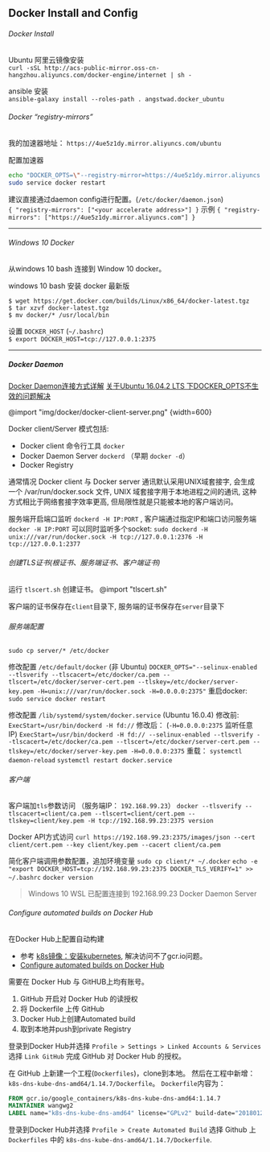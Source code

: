 ## Docker Install and Config

###### Docker Install
Ubuntu 阿里云镜像安装  
`curl -sSL http://acs-public-mirror.oss-cn-hangzhou.aliyuncs.com/docker-engine/internet | sh -`

ansible 安装  
`ansible-galaxy install --roles-path . angstwad.docker_ubuntu`

###### Docker “registry-mirrors”
我的加速器地址： `https://4ue5z1dy.mirror.aliyuncs.com/ubuntu`  

配置加速器
```bash
echo "DOCKER_OPTS=\"--registry-mirror=https://4ue5z1dy.mirror.aliyuncs.com\"" | sudo tee -a /etc/default/docker
sudo service docker restart
```

建议直接通过daemon config进行配置。(`/etc/docker/daemon.json`)  
`{ "registry-mirrors": ["<your accelerate address>"] }`
示例
`{ "registry-mirrors": ["https://4ue5z1dy.mirror.aliyuncs.com"] }`

---
###### Windows 10 Docker
从windows 10 bash 连接到 Window 10 docker。

windows 10 bash 安装 docker 最新版
```
$ wget https://get.docker.com/builds/Linux/x86_64/docker-latest.tgz
$ tar xzvf docker-latest.tgz
$ mv docker/* /usr/local/bin
```

设置 `DOCKER_HOST` (`~/.bashrc`)  
`$ export DOCKER_HOST=tcp://127.0.0.1:2375`


---
##### Docker Daemon
[Docker Daemon连接方式详解](https://www.jianshu.com/p/7ba1a93e6de4) 
[关于Ubuntu 16.04.2 LTS 下DOCKER_OPTS不生效的问题解决](http://blog.csdn.net/l6807718/article/details/51325431)

@import "img/docker/docker-client-server.png" {width=600}

Docker client/Server 模式包括:
* Docker client 命令行工具 `docker`
* Docker Daemon Server `dockerd` （早期 `docker -d`）
* Docker Registry

通常情况 Docker client 与 Docker server 通讯默认采用UNIX域套接字, 会生成一个 /var/run/docker.sock 文件, UNIX 域套接字用于本地进程之间的通讯, 这种方式相比于网络套接字效率更高, 但局限性就是只能被本地的客户端访问。

服务端开启端口监听 `dockerd -H IP:PORT` , 客户端通过指定IP和端口访问服务端 `docker -H IP:PORT`
可以同时监听多个socket: 
`sudo dockerd -H unix:///var/run/docker.sock -H tcp://127.0.0.1:2376 -H tcp://127.0.0.1:2377`

###### 创建TLS证书(根证书、服务端证书、客户端证书)
运行 `tlscert.sh` 创建证书。
@import "tlscert.sh"

客户端的证书保存在`client`目录下, 服务端的证书保存在`server`目录下 

###### 服务端配置
`sudo cp server/* /etc/docker` 

修改配置 `/etc/default/docker` (非 Ubuntu)
`DOCKER_OPTS="--selinux-enabled --tlsverify --tlscacert=/etc/docker/ca.pem --tlscert=/etc/docker/server-cert.pem --tlskey=/etc/docker/server-key.pem -H=unix:///var/run/docker.sock -H=0.0.0.0:2375"` 
重启docker: `sudo service docker restart`


修改配置 `/lib/systemd/system/docker.service` (Ubuntu 16.0.4)
修改前: `ExecStart=/usr/bin/dockerd -H fd://`
修改后： (`-H=0.0.0.0:2375` 监听任意IP)
`ExecStart=/usr/bin/dockerd -H fd:// --selinux-enabled --tlsverify --tlscacert=/etc/docker/ca.pem --tlscert=/etc/docker/server-cert.pem --tlskey=/etc/docker/server-key.pem -H=0.0.0.0:2375`
重载： 
`systemctl daemon-reload`
`systemctl restart docker.service`

###### 客户端
客户端加`tls`参数访问 （服务端IP： `192.168.99.23`）
`docker --tlsverify --tlscacert=client/ca.pem --tlscert=client/cert.pem --tlskey=client/key.pem -H tcp://192.168.99.23:2375 version`

Docker API方式访问 
`curl https://192.168.99.23:2375/images/json --cert client/cert.pem --key client/key.pem --cacert client/ca.pem` 

简化客户端调用参数配置，追加环境变量
`sudo cp client/* ~/.docker` 
`echo -e "export DOCKER_HOST=tcp://192.168.99.23:2375 DOCKER_TLS_VERIFY=1" >> ~/.bashrc`
`docker version`

> Windows 10 WSL 已配置连接到 192.168.99.23 Docker Daemon Server


###### Configure automated builds on Docker Hub
在Docker Hub上配置自动构建
* 参考 [k8s镜像：安装kubernetes](https://studygolang.com/articles/10521), 解决访问不了gcr.io问题。 
* [Configure automated builds on Docker Hub](https://docs.docker.com/docker-hub/builds/)

需要在 Docker Hub 与 GitHUB上均有账号。
1. GitHub 开启对 Docker Hub 的读授权
2. 将 Dockerfile 上传 GitHub
3. Docker Hub上创建Automated build
4. 取到本地并push到private Registry

登录到Docker Hub并选择 `Profile > Settings > Linked Accounts & Services`
选择 `Link GitHub` 完成 GitHub 对 Docker Hub 的授权。 

在 GitHub 上新建一个工程(`Dockerfiles`)，clone到本地。
然后在工程中新增： `k8s-dns-kube-dns-amd64/1.14.7/Dockerfile`。 
`Dockerfile`内容为：
```dockerfile
FROM gcr.io/google_containers/k8s-dns-kube-dns-amd64:1.14.7
MAINTAINER wangwg2
LABEL name="k8s-dns-kube-dns-amd64" license="GPLv2" build-date="20180129"
```

登录到Docker Hub并选择 `Profile > Create Automated Build`
选择 Github 上 `Dockerfiles` 中的 `k8s-dns-kube-dns-amd64/1.14.7/Dockerfile`.